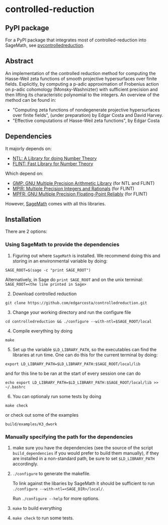 # controlled-reduction

## PyPI package

For a PyPI package that integrates most of controlled-reduction into SageMath, see [pycontrolledreduction](https://github.com/edgarcosta/pycontrolledreduction/).


## Abstract
An implementation of the controlled reduction method for computing the
Hasse-Weil zeta functions of smooth projective hypersurfaces over finite
fields. Explicitly, by computing a p-adic approximation of Frobenius
action on p-adic cohomology (Monsky-Washnizter) with sufficient precision
and then lifting its characteristic polynomial to the integers.
An overview of the method can be found in: 
 - "Computing zeta functions of nondegenerate projective hypersurfaces over 
finite fields", (under preparation) by Edgar Costa and David Harvey.
 - "Effective computations of Hasse-Weil zeta functions", by Edgar Costa

## Dependencies
It majorly depends on:
 - [NTL: A Library for doing Number Theory](http://www.shoup.net/ntl/)
 - [FLINT: Fast Library for Number Theory](http://flintlib.org/)
 
Which depend on:

 - [GMP: GNU Multiple Precision Arithmetic Library](https://gmplib.org/) (for NTL and FLINT)
 - [MPIR: Multiple Precision Integers and Rationals](mpir.org) (for FLINT)
 - [MPFR: GNU Multiple Precision Floating-Point Reliably](http://www.mpfr.org/) (for FLINT)

However, [SageMath](http://www.sagemath.org/) comes with all this libraries. 


## Installation

There are 2 options:

### Using SageMath to provide the dependencies

1. Figuring out where `SageMath` is installed. 
We recommend doing this and storing in an environmental variable by doing:
```
SAGE_ROOT=$(sage -c "print SAGE_ROOT")
```
Alternatively, in Sage do `print SAGE_ROOT` and on the unix terminal:
`
SAGE_ROOT=<the line printed in Sage>
`

2. Download controlled reduction
```
git clone https://github.com/edgarcosta/controlledreduction.git
```

3. Change your working directory and run the configure file
```
cd controlledreduction && ./configure --with-ntl=$SAGE_ROOT/local
```

4. Compile everything by doing
```
make
```

5. Set up the variable `$LD_LIBRARY_PATH`, so the executables can find the libraries at run time.
One can do this for the current terminal by doing:
```
export LD_LIBRARY_PATH=$LD_LIBRARY_PATH:$SAGE_ROOT/local/lib
```
and for this line to be ran at the start of every session one can do
```
echo export LD_LIBRARY_PATH=$LD_LIBRARY_PATH:$SAGE_ROOT/local/lib >> ~/.bashrc
```


6. You can optionaly run some tests by doing
```
make check
```
or check out some of the examples
```
build/examples/K3_dwork
```

### Manually specifying the path for the dependencies 


1. make sure you have the dependencies (see the source of the script `build_dependencies` if you would prefer to build them manually), if they are installed in a non-standard path, be sure to set  `$LD_LIBRARY_PATH` accordingly.

2. `./configure` to generate the makefile.

   To link against the libaries by SageMath it should be sufficient to run `./configure --with-ntl=<SAGE_DIR>/local/`.
 
   Run `./configure --help` for more options.

3. `make` to build everything

4. `make check` to run some tests. 


